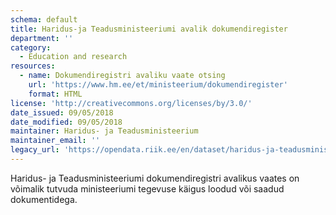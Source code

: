 ```yaml
---
schema: default
title: Haridus-ja Teadusministeeriumi avalik dokumendiregister
department: ''
category:
  - Education and research
resources:
  - name: Dokumendiregistri avaliku vaate otsing
    url: 'https://www.hm.ee/et/ministeerium/dokumendiregister'
    format: HTML
license: 'http://creativecommons.org/licenses/by/3.0/'
date_issued: 09/05/2018
date_modified: 09/05/2018
maintainer: Haridus- ja Teadusministeerium
maintainer_email: ''
legacy_url: 'https://opendata.riik.ee/en/dataset/haridus-ja-teadusministeeriumi-avalik-dokumendiregister'
---
```

Haridus- ja Teadusministeeriumi dokumendiregistri avalikus vaates on võimalik tutvuda ministeeriumi tegevuse käigus loodud või saadud dokumentidega.